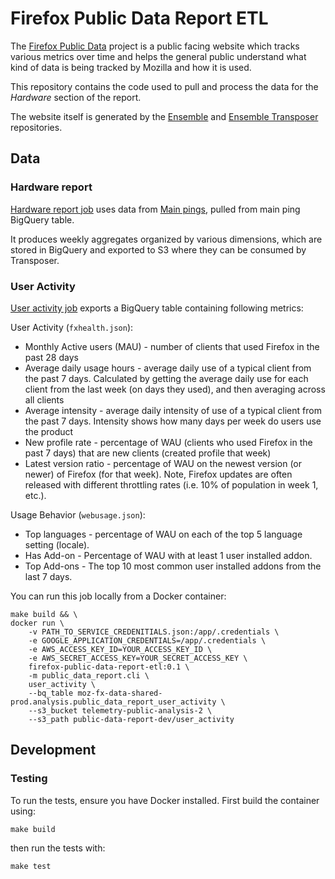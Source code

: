 # Firefox Public Data Report ETL
The [Firefox Public Data](https://data.firefox.com) project is a public facing website which tracks various metrics over time and helps the general public understand what kind of data is being tracked by Mozilla and how it is used.

This repository contains the code used to pull and process the data for the _Hardware_ section of the report.

The website itself is generated by the [Ensemble](https://github.com/mozilla/ensemble) and [Ensemble Transposer](https://github.com/mozilla/ensemble-transposer) repositories.

## Data
### Hardware report
[Hardware report job](public_data_report/hardware_report) uses data from [Main pings](https://firefox-source-docs.mozilla.org/toolkit/components/telemetry/data/main-ping.html), pulled from main ping BigQuery table.

It produces weekly aggregates organized by various dimensions, which are stored in BigQuery and exported to S3 where they can be consumed by Transposer.

### User Activity
[User activity job](public_data_report/user_activity) exports a BigQuery table containing following metrics:

User Activity (`fxhealth.json`):
* Monthly Active users (MAU) - number of clients that used Firefox in the past 28 days
* Average daily usage hours - average daily use of a typical client from the past 7 days. Calculated by getting the average daily use for each client from the last week (on days they used), and then averaging across all clients
* Average intensity - average daily intensity of use of a typical client from the past 7 days. Intensity shows how many days per week do users use the product
* New profile rate - percentage of WAU (clients who used Firefox in the past 7 days) that are new clients (created profile that week)
* Latest version ratio - percentage of WAU on the newest version (or newer) of Firefox (for that week). Note, Firefox updates are often released with different throttling rates (i.e. 10% of population in week 1, etc.).

Usage Behavior (`webusage.json`):
* Top languages - percentage of WAU on each of the top 5 language setting (locale).
* Has Add-on - Percentage of WAU with at least 1 user installed addon.
* Top Add-ons - The top 10 most common user installed addons from the last 7 days.

You can run this job locally from a Docker container:
```shell script
make build && \
docker run \
    -v PATH_TO_SERVICE_CREDENITIALS.json:/app/.credentials \
    -e GOOGLE_APPLICATION_CREDENTIALS=/app/.credentials \
    -e AWS_ACCESS_KEY_ID=YOUR_ACCESS_KEY_ID \
    -e AWS_SECRET_ACCESS_KEY=YOUR_SECRET_ACCESS_KEY \
    firefox-public-data-report-etl:0.1 \
    -m public_data_report.cli \
    user_activity \
    --bq_table moz-fx-data-shared-prod.analysis.public_data_report_user_activity \
    --s3_bucket telemetry-public-analysis-2 \
    --s3_path public-data-report-dev/user_activity
```

## Development
### Testing
To run the tests, ensure you have Docker installed. First build the container using:
```shell script
make build
```
then run the tests with:
```shell script
make test
```
